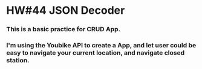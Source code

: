 # HW#44 JSON Decoder
### This is a basic practice for CRUD App.
### I'm using the Youbike API to create a App, and let user could be easy to navigate your current location, and navigate closed station.



